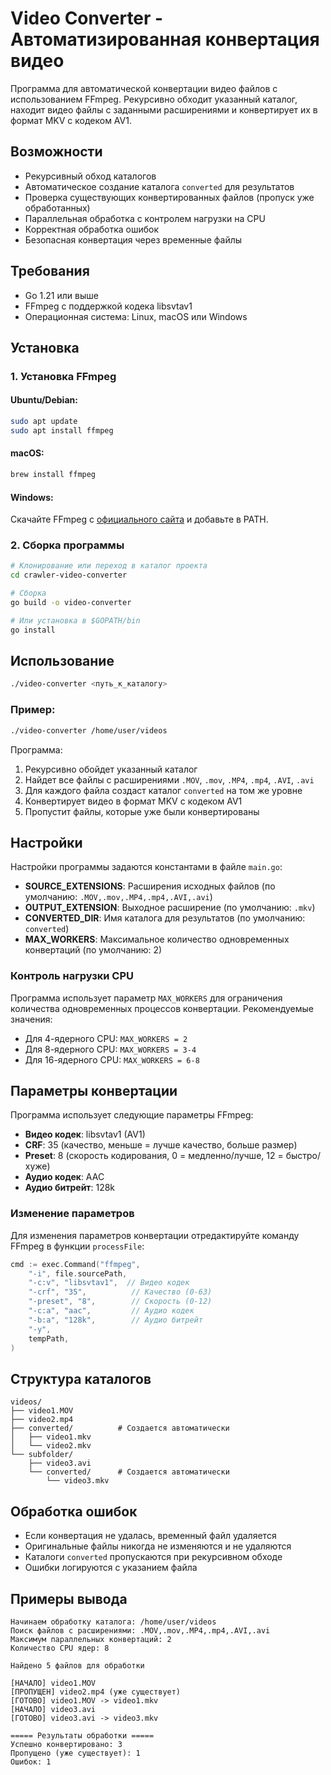 # Video Converter - Автоматизированная конвертация видео

Программа для автоматической конвертации видео файлов с использованием FFmpeg. Рекурсивно обходит указанный каталог, находит видео файлы с заданными расширениями и конвертирует их в формат MKV с кодеком AV1.

## Возможности

- Рекурсивный обход каталогов
- Автоматическое создание каталога `converted` для результатов
- Проверка существующих конвертированных файлов (пропуск уже обработанных)
- Параллельная обработка с контролем нагрузки на CPU
- Корректная обработка ошибок
- Безопасная конвертация через временные файлы

## Требования

- Go 1.21 или выше
- FFmpeg с поддержкой кодека libsvtav1
- Операционная система: Linux, macOS или Windows

## Установка

### 1. Установка FFmpeg

#### Ubuntu/Debian:

```bash
sudo apt update
sudo apt install ffmpeg
```

#### macOS:

```bash
brew install ffmpeg
```

#### Windows:

Скачайте FFmpeg с [официального сайта](https://ffmpeg.org/download.html) и добавьте в PATH.

### 2. Сборка программы

```bash
# Клонирование или переход в каталог проекта
cd crawler-video-converter

# Сборка
go build -o video-converter

# Или установка в $GOPATH/bin
go install
```

## Использование

```bash
./video-converter <путь_к_каталогу>
```

### Пример:

```bash
./video-converter /home/user/videos
```

Программа:

1. Рекурсивно обойдет указанный каталог
2. Найдет все файлы с расширениями `.MOV`, `.mov`, `.MP4`, `.mp4`, `.AVI`, `.avi`
3. Для каждого файла создаст каталог `converted` на том же уровне
4. Конвертирует видео в формат MKV с кодеком AV1
5. Пропустит файлы, которые уже были конвертированы

## Настройки

Настройки программы задаются константами в файле `main.go`:

- **SOURCE_EXTENSIONS**: Расширения исходных файлов (по умолчанию: `.MOV,.mov,.MP4,.mp4,.AVI,.avi`)
- **OUTPUT_EXTENSION**: Выходное расширение (по умолчанию: `.mkv`)
- **CONVERTED_DIR**: Имя каталога для результатов (по умолчанию: `converted`)
- **MAX_WORKERS**: Максимальное количество одновременных конвертаций (по умолчанию: 2)

### Контроль нагрузки CPU

Программа использует параметр `MAX_WORKERS` для ограничения количества одновременных процессов конвертации. Рекомендуемые значения:

- Для 4-ядерного CPU: `MAX_WORKERS = 2`
- Для 8-ядерного CPU: `MAX_WORKERS = 3-4`
- Для 16-ядерного CPU: `MAX_WORKERS = 6-8`

## Параметры конвертации

Программа использует следующие параметры FFmpeg:

- **Видео кодек**: libsvtav1 (AV1)
- **CRF**: 35 (качество, меньше = лучше качество, больше размер)
- **Preset**: 8 (скорость кодирования, 0 = медленно/лучше, 12 = быстро/хуже)
- **Аудио кодек**: AAC
- **Аудио битрейт**: 128k

### Изменение параметров

Для изменения параметров конвертации отредактируйте команду FFmpeg в функции `processFile`:

```go
cmd := exec.Command("ffmpeg",
    "-i", file.sourcePath,
    "-c:v", "libsvtav1",  // Видео кодек
    "-crf", "35",          // Качество (0-63)
    "-preset", "8",        // Скорость (0-12)
    "-c:a", "aac",         // Аудио кодек
    "-b:a", "128k",        // Аудио битрейт
    "-y",
    tempPath,
)
```

## Структура каталогов

```
videos/
├── video1.MOV
├── video2.mp4
├── converted/          # Создается автоматически
│   ├── video1.mkv
│   └── video2.mkv
└── subfolder/
    ├── video3.avi
    └── converted/      # Создается автоматически
        └── video3.mkv
```

## Обработка ошибок

- Если конвертация не удалась, временный файл удаляется
- Оригинальные файлы никогда не изменяются и не удаляются
- Каталоги `converted` пропускаются при рекурсивном обходе
- Ошибки логируются с указанием файла

## Примеры вывода

```
Начинаем обработку каталога: /home/user/videos
Поиск файлов с расширениями: .MOV,.mov,.MP4,.mp4,.AVI,.avi
Максимум параллельных конвертаций: 2
Количество CPU ядер: 8

Найдено 5 файлов для обработки

[НАЧАЛО] video1.MOV
[ПРОПУЩЕН] video2.mp4 (уже существует)
[ГОТОВО] video1.MOV -> video1.mkv
[НАЧАЛО] video3.avi
[ГОТОВО] video3.avi -> video3.mkv

===== Результаты обработки =====
Успешно конвертировано: 3
Пропущено (уже существует): 1
Ошибок: 1
```
